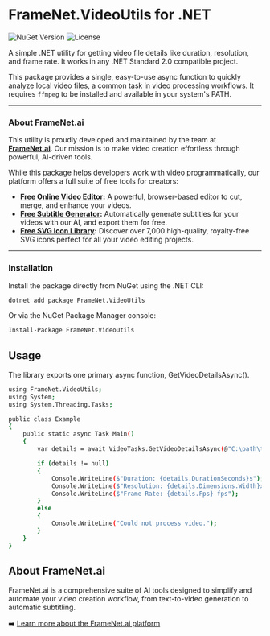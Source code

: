 # FrameNet.VideoUtils for .NET

![NuGet Version](https://img.shields.io/nuget/v/FrameNet.VideoUtils?style=flat-square) ![License](https://img.shields.io/badge/license-MIT-green?style=flat-square)

A simple .NET utility for getting video file details like duration, resolution, and frame rate. It works in any .NET Standard 2.0 compatible project.

This package provides a single, easy-to-use async function to quickly analyze local video files, a common task in video processing workflows. It requires `ffmpeg` to be installed and available in your system's PATH.

---

### About FrameNet.ai

This utility is proudly developed and maintained by the team at **[FrameNet.ai](https://www.framenet.ai)**. Our mission is to make video creation effortless through powerful, AI-driven tools.

While this package helps developers work with video programmatically, our platform offers a full suite of free tools for creators:

*   **[Free Online Video Editor](https://www.framenet.ai/tools/video-editor):** A powerful, browser-based editor to cut, merge, and enhance your videos.
*   **[Free Subtitle Generator](https://www.framenet.ai/tools/free-subtitle-generator):** Automatically generate subtitles for your videos with our AI, and export them for free.
*   **[Free SVG Icon Library](https://www.framenet.ai/icons):** Discover over 7,000 high-quality, royalty-free SVG icons perfect for all your video editing projects.

---

### Installation

Install the package directly from NuGet using the .NET CLI:

```bash
dotnet add package FrameNet.VideoUtils
```
Or via the NuGet Package Manager console:
```bash
Install-Package FrameNet.VideoUtils
```
## Usage
The library exports one primary async function, GetVideoDetailsAsync().
```bash
using FrameNet.VideoUtils;
using System;
using System.Threading.Tasks;

public class Example
{
    public static async Task Main()
    {
        var details = await VideoTasks.GetVideoDetailsAsync(@"C:\path\to\your\video.mp4");

        if (details != null)
        {
            Console.WriteLine($"Duration: {details.DurationSeconds}s");
            Console.WriteLine($"Resolution: {details.Dimensions.Width}x{details.Dimensions.Height}");
            Console.WriteLine($"Frame Rate: {details.Fps} fps");
        }
        else
        {
            Console.WriteLine("Could not process video.");
        }
    }
}
```
## About FrameNet.ai
FrameNet.ai is a comprehensive suite of AI tools designed to simplify and automate your video creation workflow, from text-to-video generation to automatic  subtitling.

➡️ [Learn more about the FrameNet.ai platform](https://www.framenet.ai)
